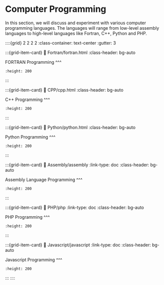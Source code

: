 # Computer Programming

In this section, we will discuss and experiment with various computer programming languages. The languages will range from low-level assembly languages to high-level languages like Fortran, C++, Python and PHP. 

::::{grid} 2 2 2 2
:class-container: text-center
:gutter: 3

:::{grid-item-card}
:link: Fortran/fortran.html
:class-header: bg-auto

FORTRAN Programming
^^^
```{image} images/fortran.png
:height: 200
```
:::

:::{grid-item-card}
:link: CPP/cpp.html
:class-header: bg-auto

C++ Programming
^^^
```{image} images/CPP.jpeg
:height: 200
```
:::

:::{grid-item-card}
:link: Python/python.html
:class-header: bg-auto

Python Programming 
^^^
```{image} images/python.png
:height: 200
```
:::

:::{grid-item-card}
:link: Assembly/assembly
:link-type: doc
:class-header: bg-auto

Assembly Language Programming
^^^
```{image} images/c64_assembly.jpg
:height: 200
```
:::

:::{grid-item-card}
:link: PHP/php
:link-type: doc
:class-header: bg-auto

PHP Programming
^^^
```{image} images/php-development.jpg
:height: 200
```
:::

:::{grid-item-card}
:link: Javascript/javascript
:link-type: doc
:class-header: bg-auto

Javascript Programming
^^^
```{image} images/Javascript.png
:height: 200
```
:::
::::